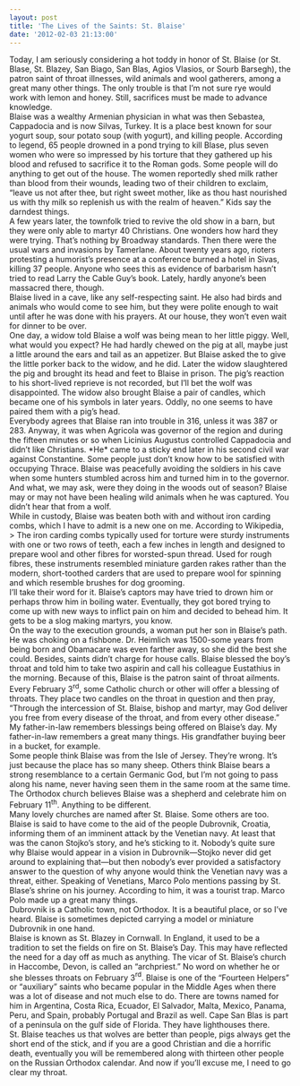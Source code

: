 ```yaml
---
layout: post
title: 'The Lives of the Saints: St. Blaise'
date: '2012-02-03 21:13:00'
---
```



<div>Today, I am seriously considering a hot toddy in honor of St. Blaise (or St. Blase, St. Blazey, San Biago, San Blas, Agios Vlasios, or Sourb Barsegh), the patron saint of throat illnesses, wild animals and wool gatherers, among a great many other things. The only trouble is that I’m not sure rye would work with lemon and honey. Still, sacrifices must be made to advance knowledge.</div><div><span>Blaise was a wealthy Armenian physician in what was then Sebastea, Cappadocia and is now Silvas, Turkey. It is a place best known for sour yogurt soup, sour potato soup (with yogurt), and killing people. According to legend, 65 people drowned in a pond trying to kill Blase, plus seven women who were so impressed by his torture that they gathered up his blood and refused to sacrifice it to the Roman gods. Some people will do anything to get out of the house. The women reportedly shed milk rather than blood from their wounds, leading two of their children to exclaim, “leave us not after thee, but right sweet mother, like as thou hast nourished us with thy milk so replenish us with the realm of heaven.” Kids say the darndest things.</span>  
<span>  
</span></div><div><span>A few years later, the townfolk tried to revive the old show in a barn, but they were only able to martyr 40 Christians. One wonders how hard they were trying. That’s nothing by Broadway standards. Then there were the usual wars and invasions by Tamerlane. About twenty years ago, rioters protesting a humorist’s presence at a conference burned a hotel in Sivas, killing 37 people. Anyone who sees this as evidence of barbarism hasn’t tried to read Larry the Cable Guy’s book. Lately, hardly anyone’s been massacred there, though.</span>  
<span>  
</span></div><div><span>Blaise lived in a cave, like any self-respecting saint. He also had birds and animals who would come to see him, but they were polite enough to wait until after he was done with his prayers. At our house, they won’t even wait for dinner to be over.</span>  
<span>  
</span></div><div><span>One day, a widow told Blaise a wolf was being mean to her little piggy. Well, what would you expect? He had hardly chewed on the pig at all, maybe just a little around the ears and tail as an appetizer. But Blaise asked the to give the little porker back to the widow, and he did. Later the widow slaughtered the pig and brought its head and feet to Blaise in prison. The pig’s reaction to his short-lived reprieve is not recorded, but I’ll bet the wolf was disappointed. The widow also brought Blaise a pair of candles, which became one of his symbols in later years. Oddly, no one seems to have paired them with a pig’s head.</span></div><div><span>  
</span>  
<span>Everybody agrees that Blaise ran into trouble in 316, unless it was 387 or 283. Anyway, it was when Agricola was governor of the region and during the fifteen minutes or so when Licinius Augustus controlled Cappadocia and didn’t like Christians. *He* came to a sticky end later in his second civil war against Constantine. Some people just don’t know how to be satisfied with occupying Thrace. Blaise was peacefully avoiding the soldiers in his cave when some hunters stumbled across him and turned him in to the governor. And what, we may ask, were they doing in the woods out of season? Blaise may or may not have been healing wild animals when he was captured. You didn’t hear that from a wolf.</span></div><div><span>  
</span>  
<span>While in custody, Blaise was beaten both with and without iron carding combs, which I have to admit is a new one on me. According to Wikipedia,</span></div>> <span>The iron carding combs typically used for torture were sturdy instruments with one or two rows of teeth, each a few inches in length and designed to prepare wool and other fibres for worsted-spun thread. Used for rough fibres, these instruments resembled miniature garden rakes rather than the modern, short-toothed carders that are used to prepare wool for spinning and which resemble brushes for dog grooming.</span>

<div><span>I’ll take their word for it. Blaise’s captors may have tried to drown him or perhaps throw him in boiling water. Eventually, they got bored trying to come up with new ways to inflict pain on him and decided to behead him. It gets to be a slog making martyrs, you know.</span></div><div><span>  
</span>  
<span>On the way to the execution grounds, a woman put her son in Blaise’s path. He was choking on a fishbone. Dr. Heimlich was 1500-some years from being born and Obamacare was even farther away, so she did the best she could. Besides, saints didn’t charge for house calls. Blaise blessed the boy’s throat and told him to take two aspirin and call his colleague Eustathius in the morning. Because of this, Blaise is the patron saint of throat ailments. Every February 3</span><span><sup>rd</sup></span><span>, some Catholic church or other will offer a blessing of throats. They place two candles on the throat in question and then pray, “Through the intercession of St. Blaise, bishop and martyr, may God deliver you free from every disease of the throat, and from every other disease.” My father-in-law remembers blessings being offered on Blaise’s day. My father-in-law remembers a great many things. His grandfather buying beer in a bucket, for example.</span></div><div><span>  
</span>  
<span>Some people think Blaise was from the Isle of Jersey. They’re wrong. It’s just because the place has so many sheep. Others think Blaise bears a strong resemblance to a certain Germanic God, but I’m not going to pass along his name, never having seen them in the same room at the same time. The Orthodox church believes Blaise was a shepherd and celebrate him on February 11</span><span><sup>th</sup></span><span>. Anything to be different.</span></div><div><span>  
</span>  
<span>Many lovely churches are named after St. Blaise. Some others are too. Blaise is said to have come to the aid of the people Dubrovnik, Croatia, informing them of an imminent attack by the Venetian navy. At least that was the canon Stojko’s story, and he’s sticking to it. Nobody’s quite sure why Blaise would appear in a vision in Dubrovnik—Stojko never did get around to explaining that—but then nobody’s ever provided a satisfactory answer to the question of why anyone would think the Venetian navy was a threat, either. Speaking of Venetians, Marco Polo mentions passing by St. Blase’s shrine on his journey. According to him, it was a tourist trap. Marco Polo made up a great many things.</span></div><div><span>  
</span>  
<span>Dubrovnik is a Catholic town, not Orthodox. It is a beautiful place, or so I’ve heard. Blaise is sometimes depicted carrying a model or miniature Dubrovnik in one hand. </span></div><div><span>  
</span>  
<span>Blaise is known as St. Blazey in Cornwall. In England, it used to be a tradition to set the fields on fire on St. Blaise’s Day. This may have reflected the need for a day off as much as anything. The vicar of St. Blaise’s church in Haccombe, Devon, is called an “archpriest.” No word on whether he or she blesses throats on February 3</span><span><sup>rd</sup></span><span>. Blaise is one of the “Fourteen Helpers” or “auxiliary” saints who became popular in the Middle Ages when there was a lot of disease and not much else to do. There are towns named for him in Argentina, Costa Rica, Ecuador, El Salvador, Malta, Mexico, Panama, Peru, and Spain, probably Portugal and Brazil as well. Cape San Blas is part of a peninsula on the gulf side of Florida. They have lighthouses there.</span></div><div><span>  
</span>  
<span>St. Blaise teaches us that wolves are better than people, pigs always get the short end of the stick, and if you are a good Christian and die a horrific death, eventually you will be remembered along with thirteen other people on the Russian Orthodox calendar. And now if you’ll excuse me, I need to go clear my throat.</span></div>
